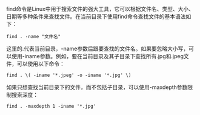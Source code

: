
find命令是Linux中用于搜索文件的强大工具，它可以根据文件名、类型、大小、日期等多种条件来查找文件。在当前目录下使用find命令查找文件的基本语法如下：
```shell
find . -name "文件名"
```

这里的.代表当前目录，-name参数后跟要查找的文件名。如果要忽略大小写，可以使用-iname参数。例如，要在当前目录及其子目录下查找所有.jpg和.jpeg文件，可以使用以下命令：
```shell
find . \( -iname '*.jpeg' -o -iname '*.jpg' \)
```

如果只想查找当前目录下的文件，而不包括子目录，可以使用-maxdepth参数限制搜索深度：
```shell
find . -maxdepth 1 -iname '*.jpg'
```

